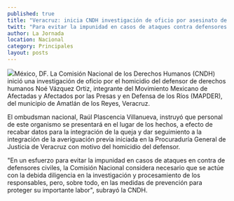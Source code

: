 ```yaml
---
published: true
title: "Veracruz: inicia CNDH investigación de oficio por asesinato de ambientalista "
twitt: "Para evitar la impunidad en casos de ataques contra defensores civiles, la Comisión actuará con la debida diligencia en la indagatoria, aseguró"
author: La Jornada
location: Nacional
category: Principales
layout: posts
---
```


![](http://i.imgur.com/erlJL3pm.jpg)México, DF. La Comisión Nacional de los Derechos Humanos (CNDH) inició una investigación de oficio por el homicidio del defensor de derechos humanos Noé Vázquez Ortiz, integrante del Movimiento Mexicano de Afectadas y Afectados por las Presas y en Defensa de los Ríos (MAPDER), del municipio de Amatlán de los Reyes, Veracruz.

El ombudsman nacional, Raúl Plascencia Villanueva, instruyó que personal de este organismo se presentará en el lugar de los hechos, a efecto de recabar datos para la integración de la queja y dar seguimiento a la integración de la averiguación previa iniciada en la Procuraduría General de Justicia de Veracruz con motivo del homicidio del defensor.

"En un esfuerzo para evitar la impunidad en casos de ataques en contra de defensores civiles, la Comisión Nacional considera necesario que se actúe con la debida diligencia en la investigación y procesamiento de los responsables, pero, sobre todo, en las medidas de prevención para proteger su importante labor", subrayó la CNDH.
